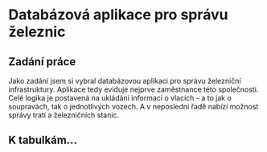# Databázová aplikace pro správu železnic

## Zadání práce
Jako zadání jsem si vybral databázovou aplikaci pro správu železniční infrastruktury. Aplikace tedy eviduje nejprve zaměstnance této společnosti. Celé logika je postavená na ukládání informací o vlacích - a to jak o soupravách, tak o jednotlivých vozech. A v neposlední řadě nabízí možnost správy tratí a železničních stanic.

## K tabulkám...
